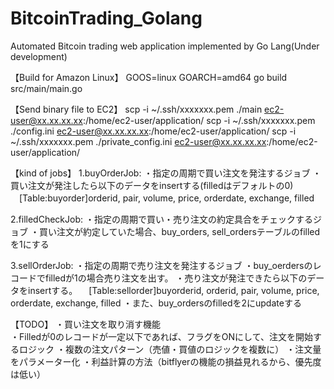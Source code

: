 # BitcoinTrading_Golang
Automated Bitcoin trading web application implemented by Go Lang(Under development)

【Build for Amazon Linux】
GOOS=linux GOARCH=amd64 go build src/main/main.go

【Send binary file to EC2】
scp -i ~/.ssh/xxxxxxx.pem ./main ec2-user@xx.xx.xx.xx:/home/ec2-user/application/
scp -i ~/.ssh/xxxxxxx.pem ./config.ini ec2-user@xx.xx.xx.xx:/home/ec2-user/application/
scp -i ~/.ssh/xxxxxxx.pem ./private_config.ini ec2-user@xx.xx.xx.xx:/home/ec2-user/application/


【kind of jobs】
1.buyOrderJob:
・指定の周期で買い注文を発注するジョブ
・買い注文が発注したら以下のデータをinsertする(filledはデフォルトの0)
　[Table:buyorder]orderid, pair, volume, price, orderdate, exchange, filled 

2.filledCheckJob:
・指定の周期で買い・売り注文の約定具合をチェックするジョブ
・買い注文が約定していた場合、buy_orders, sell_ordersテーブルのfilledを1にする

3.sellOrderJob:
・指定の周期で売り注文を発注するジョブ
・buy_oerdersのレコードでfilledが1の場合売り注文を出す。
・売り注文が発注できたら以下のデータをinsertする。
　[Table:sellorder]buyorderid, orderid, pair, volume, price, orderdate, exchange, filled 
・また、buy_ordersのfilledを2にupdateする


【TODO】
・買い注文を取り消す機能  
・Filledが0のレコードが一定以下であれば、フラグをONにして、注文を開始するロジック 
・複数の注文パターン（売値・買値のロジックを複数に）
・注文量をパラメーター化
・利益計算の方法（bitflyerの機能の損益見れるから、優先度は低い）